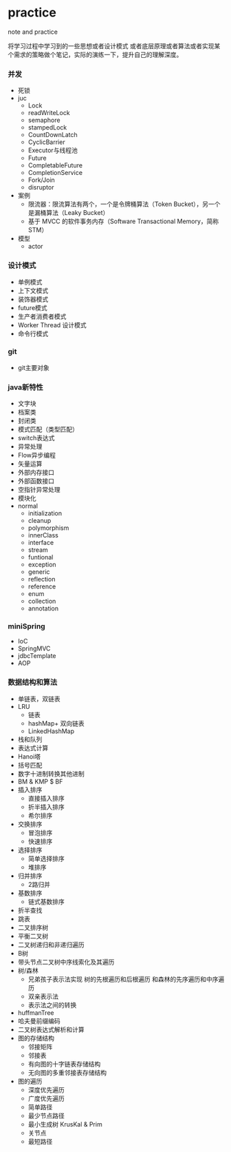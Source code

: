 # practice
note and practice

将学习过程中学习到的一些思想或者设计模式
或者底层原理或者算法或者实现某个需求的策略做个笔记，实际的演练一下，提升自己的理解深度。

### 并发

- 死锁
- juc
  - Lock
  - readWriteLock
  - semaphore
  - stampedLock
  - CountDownLatch
  - CyclicBarrier
  - Executor与线程池
  - Future
  - CompletableFuture
  - CompletionService
  - Fork/Join
  - disruptor
- 案例
  - 限流器：限流算法有两个，一个是令牌桶算法（Token Bucket），另一个是漏桶算法（Leaky Bucket）
  - 基于 MVCC 的软件事务内存（Software Transactional Memory，简称 STM）
- 模型
  - actor

### 设计模式
- 单例模式
- 上下文模式
- 装饰器模式
- future模式
- 生产者消费者模式
- Worker Thread 设计模式
- 命令行模式

### git 

- git主要对象
### java新特性

- 文字块
- 档案类
- 封闭类
- 模式匹配（类型匹配）
- switch表达式
- 异常处理
- Flow异步编程
- 矢量运算
- 外部内存接口
- 外部函数接口
- 空指针异常处理
- 模块化
- normal
  - initialization
  - cleanup
  - polymorphism
  - innerClass
  - interface
  - stream
  - funtional
  - exception
  - generic
  - reflection
  - reference
  - enum
  - collection
  - annotation
### miniSpring

- IoC
- SpringMVC
- jdbcTemplate
- AOP
### 数据结构和算法
- 单链表，双链表
- LRU
  - 链表
  - hashMap+ 双向链表
  - LinkedHashMap
- 栈和队列
- 表达式计算
- Hanoi塔
- 括号匹配
- 数字十进制转换其他进制
- BM & KMP $ BF
- 插入排序
  - 直接插入排序
  - 折半插入排序
  - 希尔排序
- 交换排序
  - 冒泡排序
  - 快速排序
- 选择排序
  - 简单选择排序
  - 堆排序
- 归并排序
  - 2路归并
- 基数排序
  - 链式基数排序
- 折半查找
- 跳表
- 二叉排序树
- 平衡二叉树
- 二叉树递归和非递归遍历
- B树
- 带头节点二叉树中序线索化及其遍历
- 树/森林 
  - 兄弟孩子表示法实现 树的先根遍历和后根遍历 和森林的先序遍历和中序遍历
  - 双亲表示法
  - 表示法之间的转换
- huffmanTree
- 哈夫曼前缀编码
- 二叉树表达式解析和计算
- 图的存储结构
  - 邻接矩阵
  - 邻接表
  - 有向图的十字链表存储结构
  - 无向图的多重邻接表存储结构
- 图的遍历
  - 深度优先遍历
  - 广度优先遍历
  - 简单路径
  - 最少节点路径
  - 最小生成树 KrusKal & Prim
  - 关节点
  - 最短路径